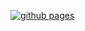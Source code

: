 [![github pages](https://github.com/jokerian/blog/actions/workflows/gh-pages.yml/badge.svg?branch=main)](https://github.com/jokerian/blog/actions/workflows/gh-pages.yml)

